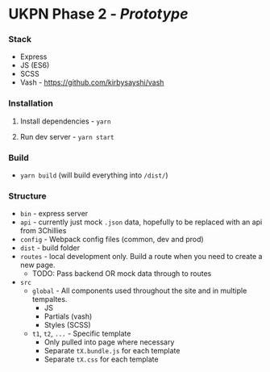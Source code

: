# UKPN Phase 2 - __*Prototype*__

### Stack
* Express
* JS (ES6)
* SCSS
* Vash - https://github.com/kirbysayshi/vash


### Installation
1. Install dependencies - `yarn`

2. Run dev server - `yarn start`

### Build
* `yarn build` (will build everything into `/dist/`)



### Structure

* `bin` - express server
* `api` - currently just mock `.json` data, hopefully to be replaced with an api from 3Chillies
* `config` - Webpack config files (common, dev and prod)
* `dist` - build folder
* `routes` - local development only. Build a route when you need to create a new page. 
  * TODO: Pass backend OR mock data through to routes
* `src`
  * `global` - All components used throughout the site and in multiple tempaltes.
    * JS
    * Partials (vash)
    * Styles (SCSS)
  * `t1`, `t2`, `...` - Specific template
    * Only pulled into page where necessary
    * Separate `tX.bundle.js` for each template
    * Separate `tX.css` for each template